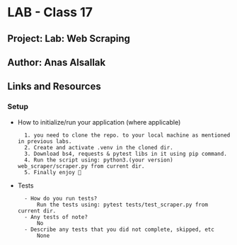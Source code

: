 # LAB - Class 17

## Project: Lab: Web Scraping

## Author: Anas Alsallak

## Links and Resources

### Setup

- How to initialize/run your application (where applicable)

        1. you need to clone the repo. to your local machine as mentioned in previous labs.
        2. Create and activate .venv in the cloned dir.
        3. Download bs4, requests & pytest libs in it using pip command.
        4. Run the script using: python3.(your version) web_scraper/scraper.py from current dir.
        5. Finally enjoy 🤣

- Tests

        - How do you run tests?
            Run the tests using: pytest tests/test_scraper.py from current dir.
        - Any tests of note?
            No
        - Describe any tests that you did not complete, skipped, etc
            None
